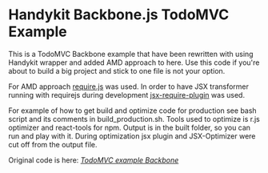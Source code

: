 # Handykit Backbone.js TodoMVC Example

This is a TodoMVC Backbone example that have been rewritten with using Handykit wrapper and added AMD approach
to here. Use this code if you're about to build a big project and stick to one file is not your option.

For AMD approach [require.js](http://requirejs.org/) was used.
In order to have JSX transformer running with requirejs during development [jsx-require-plugin](https://github.com/philix/jsx-requirejs-plugin)
was used.

For example of how to get build and optimize code for production see bash script and its comments in build_production.sh.
Tools used to optimize is r.js optimizer and react-tools for npm. Output is in the built folder, so you can run and play
with it. During optimization jsx plugin and JSX-Optimizer were cut off from the output file.

Original code is here: _[TodoMVC example Backbone](https://github.com/tastejs/todomvc/tree/gh-pages/architecture-examples/backbone)_
